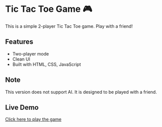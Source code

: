 # Tic Tac Toe Game 🎮

This is a simple 2-player Tic Tac Toe game. Play with a friend!

## Features
- Two-player mode
- Clean UI
- Built with HTML, CSS, JavaScript

## Note
This version does not support AI. It is designed to be played with a friend.

## Live Demo
[Click here to play the game](https://yourusername.github.io/your-repo-name/)

